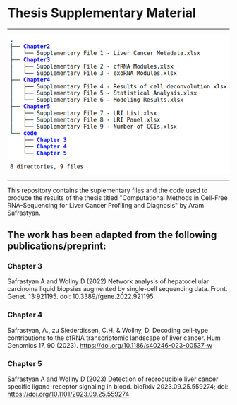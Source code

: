 # Thesis Supplementary Material

_____________________________________________

<img src="tree.png" align="center" />

_____________________________________________

This repository contains the suplementary files and the code used to produce the results of the thesis titled "Computational Methods in Cell-Free RNA-Sequencing for Liver Cancer Profiling and Diagnosis" by Aram Safrastyan. 

## The work has been adapted from the following publications/preprint:

### Chapter 3

Safrastyan A and Wollny D (2022) Network analysis of hepatocellular carcinoma liquid biopsies augmented by single-cell sequencing data. Front. Genet. 13:921195. doi: 10.3389/fgene.2022.921195

### Chapter 4

Safrastyan, A., zu Siederdissen, C.H. & Wollny, D. Decoding cell-type contributions to the cfRNA transcriptomic landscape of liver cancer. Hum Genomics 17, 90 (2023). https://doi.org/10.1186/s40246-023-00537-w

### Chapter 5

Safrastyan A and Wollny D (2023) Detection of reproducible liver cancer specific ligand-receptor signaling in blood. bioRxiv 2023.09.25.559274; doi: https://doi.org/10.1101/2023.09.25.559274



